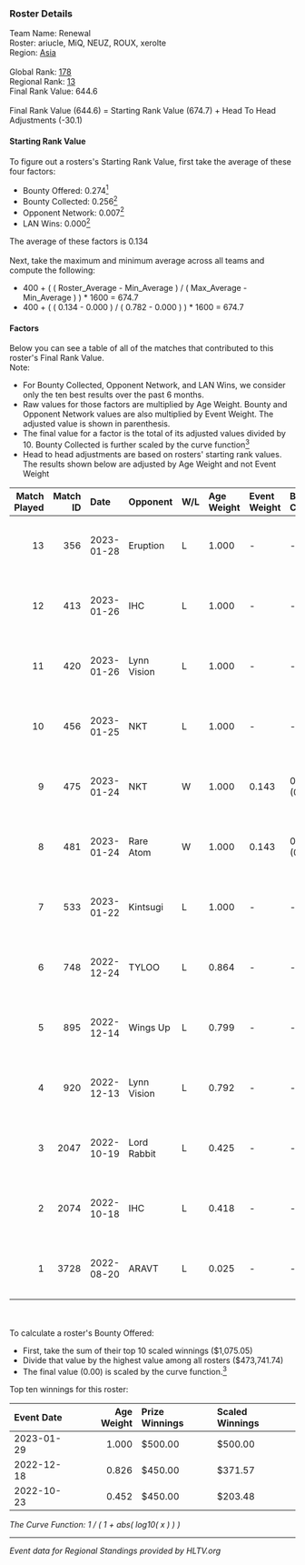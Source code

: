 ### Roster Details<br />
Team Name: Renewal<br />
Roster: ariucle, MiQ, NEUZ, ROUX, xerolte<br />
Region: [Asia]( ../standings_asia.md)<br />
<br />
Global Rank: [178](../standings_global.md)<br />
Regional Rank: [13]( ../standings_asia.md)<br />
Final Rank Value:  644.6<br />
<br />
Final Rank Value (644.6) = Starting Rank Value (674.7) + Head To Head Adjustments (-30.1)<br />

#### Starting Rank Value<br />
To figure out a rosters's Starting Rank Value, first take the average of these four factors:<br />
- Bounty Offered: 0.274[<sup>1</sup>](#table2)
- Bounty Collected: 0.256[<sup>2</sup>](#table1)
- Opponent Network: 0.007[<sup>2</sup>](#table1)
- LAN Wins: 0.000[<sup>2</sup>](#table1)

The average of these factors is 0.134<br />
<br />
Next, take the maximum and minimum average across all teams and compute the following:<br />
- 400 + ( ( Roster_Average - Min_Average ) / ( Max_Average - Min_Average ) ) * 1600 = 674.7
- 400 + ( ( 0.134 - 0.000 ) / ( 0.782 - 0.000 ) ) * 1600 = 674.7


#### Factors<br />
Below you can see a table of all of the matches that contributed to this roster's Final Rank Value.<br />
Note:<br />

- For Bounty Collected, Opponent Network, and LAN Wins, we consider only the ten best results over the past 6 months.
- Raw values for those factors are multiplied by Age Weight. Bounty and Opponent Network values are also multiplied by Event Weight. The adjusted value is shown in parenthesis.
- The final value for a factor is the total of its adjusted values divided by 10. Bounty Collected is further scaled by the curve function[<sup>3</sup>](#curveFunction)
- Head to head adjustments are based on rosters' starting rank values. The results shown below are adjusted by Age Weight and not Event Weight
<span id="table1"></span><br />


| Match Played | Match ID | Date       | Opponent    | W/L | Age Weight | Event Weight | Bounty Collected | Opponent Network | LAN Wins  | H2H Adj. | Roster                               |
| -: | -: | :- | :- | :- | :- | :- | :- | :- | :- | -: | :- |
|           13 |      356 | 2023-01-28 | Eruption    | L   | 1.000      | -            | -                | -                | -         |    -7.90 | ariucle, MiQ, NEUZ, ROUX, xerolte    |
|           12 |      413 | 2023-01-26 | IHC         | L   | 1.000      | -            | -                | -                | -         |    -1.66 | ariucle, MiQ, NEUZ, ROUX, xerolte    |
|           11 |      420 | 2023-01-26 | Lynn Vision | L   | 1.000      | -            | -                | -                | -         |    -6.17 | ariucle, MiQ, NEUZ, ROUX, xerolte    |
|           10 |      456 | 2023-01-25 | NKT         | L   | 1.000      | -            | -                | -                | -         |    -7.56 | ariucle, MiQ, NEUZ, ROUX, xerolte    |
|            9 |      475 | 2023-01-24 | NKT         | W   | 1.000      | 0.143        | 0.024 (0.003)    | 0.236 (0.034)    | 0 (0.000) |    24.50 | ariucle, MiQ, NEUZ, ROUX, xerolte    |
|            8 |      481 | 2023-01-24 | Rare Atom   | W   | 1.000      | 0.143        | 0.062 (0.009)    | 0.228 (0.033)    | 0 (0.000) |    25.94 | ariucle, MiQ, NEUZ, ROUX, xerolte    |
|            7 |      533 | 2023-01-22 | Kintsugi    | L   | 1.000      | -            | -                | -                | -         |   -21.01 | ariucle, MiQ, NEUZ, Tugu, xerolte    |
|            6 |      748 | 2022-12-24 | TYLOO       | L   | 0.864      | -            | -                | -                | -         |   -11.21 | ariucle, MiQ, NEUZ, ROUX, xerolte    |
|            5 |      895 | 2022-12-14 | Wings Up    | L   | 0.799      | -            | -                | -                | -         |   -10.70 | ariucle, Kuroxy, NEUZ, Tugu, xerolte |
|            4 |      920 | 2022-12-13 | Lynn Vision | L   | 0.792      | -            | -                | -                | -         |    -5.87 | ariucle, Kuroxy, NEUZ, Tugu, xerolte |
|            3 |     2047 | 2022-10-19 | Lord Rabbit | L   | 0.425      | -            | -                | -                | -         |    -7.73 | Attacker, NEUZ, ROUX, Tugu, xerolte  |
|            2 |     2074 | 2022-10-18 | IHC         | L   | 0.418      | -            | -                | -                | -         |    -0.34 | Attacker, NEUZ, ROUX, Tugu, xerolte  |
|            1 |     3728 | 2022-08-20 | ARAVT       | L   | 0.025      | -            | -                | -                | -         |    -0.38 | MiQ, NEUZ, ROUX, Tugu, xerolte       |

<br />
<span id="table2"></span><br />
To calculate a roster's Bounty Offered:<br />

- First, take the sum of their top 10 scaled winnings ($1,075.05)
- Divide that value by the highest value among all rosters ($473,741.74)
- The final value (0.00) is scaled by the curve function.[<sup>3</sup>](#curveFunction)

Top ten winnings for this roster:<br />

| Event Date | Age Weight | Prize Winnings | Scaled Winnings |
| :- | -: | :- | :- |
| 2023-01-29 |      1.000 | $500.00        | $500.00         |
| 2022-12-18 |      0.826 | $450.00        | $371.57         |
| 2022-10-23 |      0.452 | $450.00        | $203.48         |


<span id="curveFunction"></span>_The Curve Function: 1 / ( 1 + abs( log10( x ) ) )_<br />

---
_Event data for Regional Standings provided by HLTV.org_<br />
